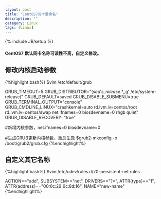 ```yaml
---
layout: post
title: "CentOS7网卡重命名"
description: ""
category: Linux 
tags: [Linux]
---
```

{% include JB/setup %}

#### CentOS7 默认网卡名称可读性不高，自定义修改。

## 修改内核启动参数
{%highlight bash%}
$vim /etc/default/grub

GRUB_TIMEOUT=5
GRUB_DISTRIBUTOR="$(sed 's, release .*$,,g' /etc/system-release)"
GRUB_DEFAULT=saved
GRUB_DISABLE_SUBMENU=true
GRUB_TERMINAL_OUTPUT="console"
GRUB_CMDLINE_LINUX="crashkernel=auto rd.lvm.lv=centos/root rd.lvm.lv=centos/swap net.ifnames=0 biosdevname=0 rhgb quiet"
GRUB_DISABLE_RECOVERY="true"

#新增内核参数，net.ifnames=0 biosdevname=0

#生成GRUB更新内核参数，重启生效
$grub2-mkconfig -o /boot/grub2/grub.cfg
{%endhighlight%}

## 自定义其它名称
{%highlight bash%}
$vim /etc/udev/rules.d/70-persistent-net.rules

ACTION=="add", SUBSYSTEM=="net", DRIVERS=="?*", ATTR{type}=="1", ATTR{address}=="00:0c:29:6c:8d:16", NAME="new-name"
{%endhighlight%}
